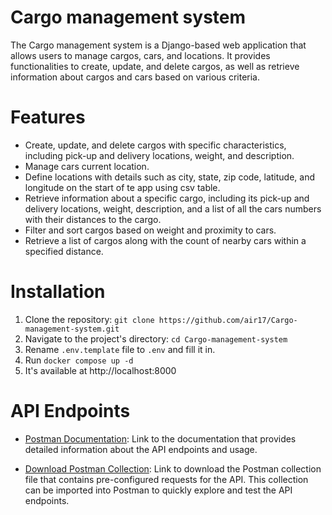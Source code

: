 # Cargo management system

The Cargo management system is a Django-based web application that allows users to manage cargos, cars, and locations. It provides functionalities to create, update, and delete cargos, as well as retrieve information about cargos and cars based on various criteria.

# Features

- Create, update, and delete cargos with specific characteristics, including pick-up and delivery locations, weight, and description.
- Manage cars current location.
- Define locations with details such as city, state, zip code, latitude, and longitude on the start of te app using csv table.
- Retrieve information about a specific cargo, including its pick-up and delivery locations, weight, description, and a list of all the cars numbers with their distances to the cargo.
- Filter and sort cargos based on weight and proximity to cars.
- Retrieve a list of cargos along with the count of nearby cars within a specified distance.

# Installation

1. Clone the repository: `git clone https://github.com/air17/Cargo-management-system.git`
2. Navigate to the project's directory: `cd Cargo-management-system`
3. Rename `.env.template` file to `.env` and fill it in.
4. Run `docker compose up -d`
5. It's available at http://localhost:8000

# API Endpoints

- [Postman Documentation](https://documenter.getpostman.com/view/24517363/2s93m7WMis): Link to the documentation that provides detailed information about the API endpoints and usage.

- [Download Postman Collection](https://raw.githubusercontent.com/air17/Cargo-management-system/master/Cargo_system.postman_collection.json): Link to download the Postman collection file that contains pre-configured requests for the API. This collection can be imported into Postman to quickly explore and test the API endpoints.
